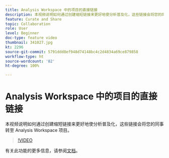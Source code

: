 ```yaml
---
title: Analysis Workspace 中的项目的直接链接
description: 本视频说明如何通过创建缩短链接来更好地使分析普及化，这些链接会将您的同事转至 Analysis Workspace 项目。
feature: Curate and Share
topic: Collaboration
role: User
level: Beginner
doc-type: feature video
thumbnail: 341027.jpg
kt: 2296
source-git-commit: 5791ddd8ef948d74148bc4c2d4834a69ce879858
workflow-type: ht
source-wordcount: '82'
ht-degree: 100%

---
```


# Analysis Workspace 中的项目的直接链接

本视频说明如何通过创建缩短链接来更好地使分析普及化，这些链接会将您的同事转至 Analysis Workspace 项目。

>[!VIDEO](https://video.tv.adobe.com/v/341027/?quality=12&learn=on)

有关此功能的更多信息，请参阅[文档](https://experienceleague.adobe.com/docs/analytics/analyze/analysis-workspace/curate-share/shareable-links.html?lang=zh-hans)。
